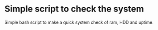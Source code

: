 # Simple script to check the system

Simple bash script to make a quick system check of ram, HDD and uptime.
